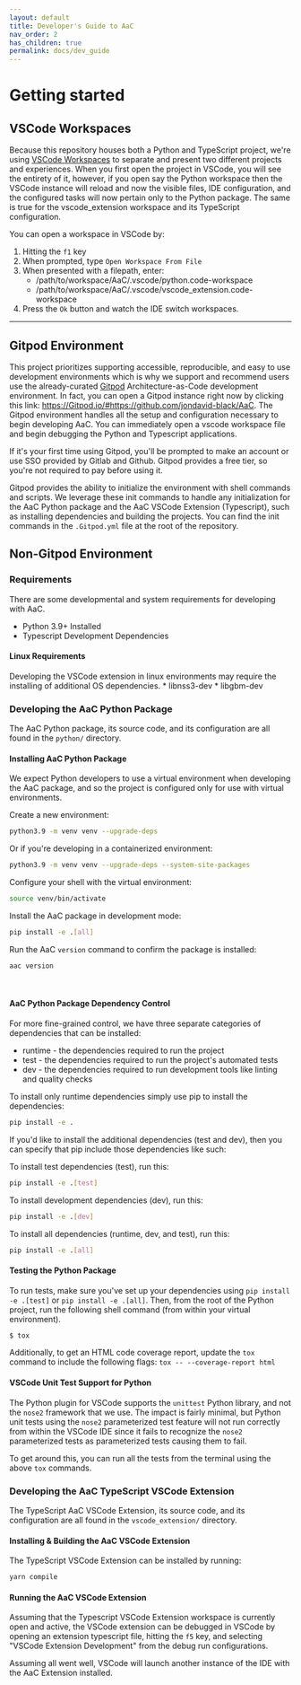 ```yaml
---
layout: default
title: Developer's Guide to AaC
nav_order: 2
has_children: true
permalink: docs/dev_guide
---
```


# Getting started
## VSCode Workspaces
Because this repository houses both a Python and TypeScript project, we're using [VSCode Workspaces](https://code.visualstudio.com/docs/editor/workspaces) to separate and present two different projects and experiences. When you first open the project in VSCode, you will see the entirety of it, however, if you open say the Python workspace then the VSCode instance will reload and now the visible files, IDE configuration, and the configured tasks will now pertain only to the Python package. The same is true for the vscode_extension workspace and its TypeScript configuration.

You can open a workspace in VSCode by:
1. Hitting the `f1` key
2. When prompted, type `Open Workspace From File`
3. When presented with a filepath, enter:
    - /path/to/workspace/AaC/.vscode/python.code-workspace
    - /path/to/workspace/AaC/.vscode/vscode_extension.code-workspace
4. Press the `Ok` button and watch the IDE switch workspaces.
---

## Gitpod Environment
This project prioritizes supporting accessible, reproducible, and easy to use development environments which is why we support and recommend users use the already-curated [Gitpod](https://www.gitpod.io/) Architecture-as-Code development environment. In fact, you can open a Gitpod instance right now by clicking this link: https://Gitpod.io/#https://github.com/jondavid-black/AaC. The Gitpod environment handles all the setup and configuration necessary to begin developing AaC. You can immediately open a vscode workspace file and begin debugging the Python and Typescript applications.

If it's your first time using Gitpod, you'll be prompted to make an account or use SSO provided by Gitlab and Github. Gitpod provides a free tier, so you're not required to pay before using it.

Gitpod provides the ability to initialize the environment with shell commands and scripts. We leverage these init commands to handle any initialization for the AaC Python package and the AaC VSCode Extension (Typescript), such as installing dependencies and building the projects. You can find the init commands in the `.Gitpod.yml` file at the root of the repository.

## Non-Gitpod Environment

### Requirements
There are some developmental and system requirements for developing with AaC.

* Python 3.9+ Installed
* Typescript Development Dependencies

#### Linux Requirements
Developing the VSCode extension in linux environments may require the installing of additional OS dependencies.
    * libnss3-dev
    * libgbm-dev

### Developing the AaC Python Package
The AaC Python package, its source code, and its configuration are all found in the `python/` directory.

#### Installing AaC Python Package
We expect Python developers to use a virtual environment when developing the AaC package, and so the project is configured only for use with virtual environments.

Create a new environment:
```bash
python3.9 -m venv venv --upgrade-deps
```

Or if you're developing in a containerized environment:
```bash
python3.9 -m venv venv --upgrade-deps --system-site-packages
```

Configure your shell with the virtual environment:
```bash
source venv/bin/activate
```

Install the AaC package in development mode:
```bash
pip install -e .[all]
```

Run the AaC `version` command to confirm the package is installed:
```bash
aac version
```

<br>

#### AaC Python Package Dependency Control
For more fine-grained control, we have three separate categories of dependencies that can be installed:
- runtime - the dependencies required to run the project
- test - the dependencies required to run the project's automated tests
- dev - the dependencies required to run development tools like linting and quality checks

To install only runtime dependencies simply use pip to install the dependencies:
```bash
pip install -e .
```

If you'd like to install the additional dependencies (test and dev), then you can specify that pip include those dependencies like such:

To install test dependencies (test), run this:
```bash
pip install -e .[test]
```

To install development dependencies (dev), run this:
```bash
pip install -e .[dev]
```

To install all dependencies (runtime, dev, and test), run this:
```bash
pip install -e .[all]
```

#### Testing the Python Package
To run tests, make sure you've set up your dependencies using `pip install -e .[test]` or `pip install -e .[all]`. Then, from the root of the Python project, run the following shell command (from within your virtual environment).

```bash
$ tox
```

Additionally, to get an HTML code coverage report, update the `tox` command to include the following flags: `tox -- --coverage-report html`

#### VSCode Unit Test Support for Python
The Python plugin for VSCode supports the `unittest` Python library, and not the `nose2` framework that we use. The impact is fairly minimal, but Python unit tests using the `nose2` parameterized test feature will not run correctly from within the VSCode IDE since it fails to recognize the `nose2` parameterized tests as parameterized tests causing them to fail.

To get around this, you can run all the tests from the terminal using the above `tox` commands.

### Developing the AaC TypeScript VSCode Extension
The TypeScript AaC VSCode Extension, its source code, and its configuration are all found in the `vscode_extension/` directory.

#### Installing & Building the AaC VSCode Extension
The TypeScript VSCode Extension can be installed by running:
```bash
yarn compile
```

#### Running the AaC VSCode Extension
Assuming that the Typescript VSCode Extension workspace is currently open and active, the VSCode extension can be debugged in VSCode by opening an extension typescript file, hitting the `f5` key, and selecting "VSCode Extension Development" from the debug run configurations.

Assuming all went well, VSCode will launch another instance of the IDE with the AaC Extension installed.